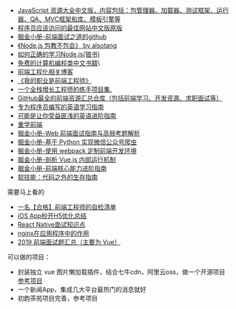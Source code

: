 * [JavaScript 资源大全中文版，内容包括：包管理器、加载器、测试框架、运行器、QA、MVC框架和库、模板引擎等](https://github.com/jobbole/awesome-javascript-cn)
* [程序员应该访问的最佳网站中文版原版](https://github.com/tuteng/Best-websites-a-programmer-should-visit-zh)
* [掘金小册-前端面试之道的github](https://github.com/InterviewMap/CS-Interview-Knowledge-Map)
* [《Node.js 包教不包会》 by alsotang](https://github.com/alsotang/node-lessons)
* [如何正确的学习Node.js(狼书)](https://github.com/i5ting/How-to-learn-node-correctly)
* [免费的计算机编程类中文书籍](https://github.com/justjavac/free-programming-books-zh_CN)\
* [前端工程化相关博客](https://github.com/fouber/blog)
* [《我的职业是前端工程师》](https://github.com/phodal/fe)
* [一个全栈增长工程师的练手项目集. ](https://github.com/phodal/ideabook)
* [GitHub最全的前端资源汇总仓库（包括前端学习、开发资源、求职面试等）](https://github.com/helloqingfeng/Awsome-Front-End-learning-resource)
* [专为程序员编写的英语学习指南](https://github.com/yujiangshui/A-Programmers-Guide-to-English)
* [可能是让你受益匪浅的英语进阶指南](https://github.com/byoungd/English-level-up-tips-for-Chinese)
* [重学前端](https://time.geekbang.org/column/intro/154?code=1cyBUvBHwrhUKr%2FOUrMn3uhva4qaumm571I91jklVx4%3D&utm_term=SPoster)
* [掘金小册-Web 前端面试指南与高频考题解析](https://juejin.im/book/5a8f9ddcf265da4e9f6fb959)
* [掘金小册-基于 Python 实现微信公众号爬虫](https://juejin.im/book/5a157c155188254a701eb3c1)
* [掘金小册-使用 webpack 定制前端开发环境](https://juejin.im/book/5a6abad5518825733c144469)
* [掘金小册-剖析 Vue.js 内部运行机制](https://juejin.im/book/5a36661851882538e2259c0f)
* [掘金小册-前端核心能力进阶指南](https://juejin.im/book/5cb56b7be51d456e3267e400)
* [软技能：代码之外的生存指南](http://www.duokan.com/reader/www/app_mobile.html?id=041c91f4a3f04980afedc9b938f25c38)



需要马上看的

* [一名【合格】前端工程师的自检清单](https://mp.weixin.qq.com/s/VCoqyDnu0Lx4XlcCtQLZXg)
* [iOS App秒开H5优化总结](https://mp.weixin.qq.com/s/rSSuxtmVWcmgJb0sD4z48Q)
* [React Native面试知识点](https://juejin.im/post/5ab9dce951882555712c6091)
* [nginx在应用程序中的作用](https://mp.weixin.qq.com/s/c0T0fcjhW213R2_QLH2X4Q)
* [2019 前端面试题汇总（主要为 Vue）](https://mp.weixin.qq.com/s/Zx9e6XP2_0ZJXcqMqpH_Fw)



可以做的项目：

* 封装独立 vue 图片懒加载插件，结合七牛cdn，阿里云oss，做一个开源项目 [参考项目](https://github.com/hilongjw/vue-lazyload)
* 一个新闻App，集成几大平台最热门的消息就好
* 初韵茶苑项目完善，参考项目[](https://github.com/wendaosanshou/fecss-blog-vue)